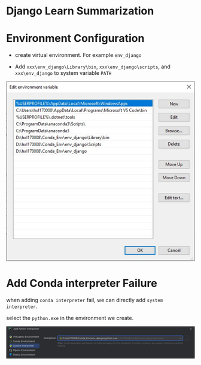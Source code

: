 # Django Learn Summarization

# Environment Configuration

- create virtual environment. For example `env_django` 

- Add `xxx\env_django\Library\bin`, `xxx\env_django\scripts`, and `xxx\env_django` to system variable `PATH`

![](Django%20Learn%20Summarization.assets/9b0f68bda07d36feef26c3fe1f4c2b842d366fef.jpg)

# Add Conda interpreter Failure

when adding `conda interpreter` fail, we can directly add `system interpreter`. 

select the `python.exe` in the environment we create.

![](Django%20Learn%20Summarization.assets/6a9c0f8931a77c7a7db42c0b0db59cfb3386e98f.jpg)
